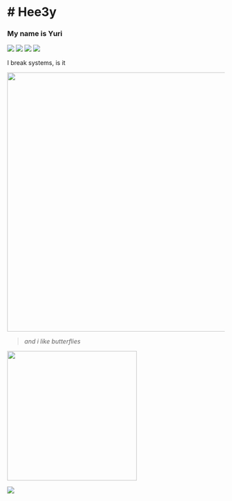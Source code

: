 # # Hee3y
### My name is Yuri <br />
[![](https://img.shields.io/twitter/follow/ydev17?style=flat)](https://twitter.com/ydev17)
![](https://img.shields.io/github/followers/yd3v?style=flat)
![](https://komarev.com/ghpvc/?username=yd3v)
![](https://img.shields.io/github/stars/yd3v)
<br />
<p align="left">
  I break systems, is it
</p>
  
<img src="https://thumbs.gfycat.com/AchingUnsightlyHarrierhawk-small.gif" width="600" />

> *and i like butterflies*

<img src="https://cdn49.picsart.com/175614824004201.gif?" width="300px">

![](https://github-readme-stats.vercel.app/api/top-langs/?username=yd3v&layout=compact&hide=html)
